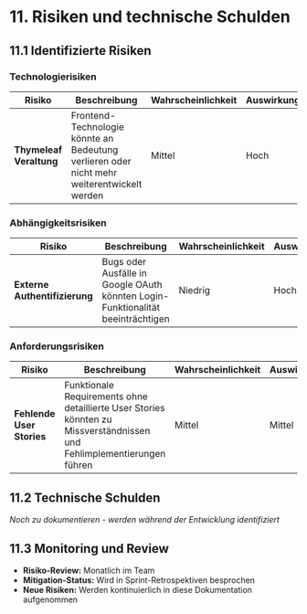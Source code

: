 # 11. Risiken und technische Schulden

## 11.1 Identifizierte Risiken

### Technologierisiken

| Risiko | Beschreibung | Wahrscheinlichkeit | Auswirkung | Mitigationsmaßnahmen |
|--------|--------------|-------------------|------------|----------------------|
| **Thymeleaf Veraltung** | Frontend-Technologie könnte an Bedeutung verlieren oder nicht mehr weiterentwickelt werden | Mittel | Hoch | Framework-Migration vorbereiten, modulare Frontend-Architektur |

### Abhängigkeitsrisiken

| Risiko | Beschreibung | Wahrscheinlichkeit | Auswirkung | Mitigationsmaßnahmen |
|--------|--------------|-------------------|------------|----------------------|
| **Externe Authentifizierung** | Bugs oder Ausfälle in Google OAuth könnten Login-Funktionalität beeinträchtigen | Niedrig | Hoch | Fallback-Mechanismen, Alternative Login-Provider vorbereiten |

### Anforderungsrisiken

| Risiko | Beschreibung | Wahrscheinlichkeit | Auswirkung | Mitigationsmaßnahmen |
|--------|--------------|-------------------|------------|----------------------|
| **Fehlende User Stories** | Funktionale Requirements ohne detaillierte User Stories könnten zu Missverständnissen und Fehlimplementierungen führen | Mittel | Mittel | Regelmäßige Stakeholder-Abstimmung, Prototyping für Feedback |

## 11.2 Technische Schulden

*Noch zu dokumentieren - werden während der Entwicklung identifiziert*

## 11.3 Monitoring und Review

- **Risiko-Review:** Monatlich im Team
- **Mitigation-Status:** Wird in Sprint-Retrospektiven besprochen
- **Neue Risiken:** Werden kontinuierlich in diese Dokumentation aufgenommen